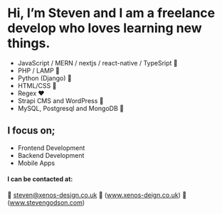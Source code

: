 # Hi, I’m Steven and I am a freelance develop who loves learning new things.

* JavaScript / MERN / nextjs / react-native / TypeSript :blue_heart:
* PHP / LAMP :green_heart:
* Python (Django) :snake:
* HTML/CSS :orange_heart:
* Regex :heart:
* Strapi CMS and WordPress 💙
* MySQL, Postgresql and MongoDB 🖤

## I focus on;

* Frontend Development
* Backend Development
* Mobile Apps

#### I can be contacted at:
:e-mail: steven@xenos-design.co.uk
:office: (www.xenos-deign.co.uk)
:house_with_garden: (www.stevengodson.com)
